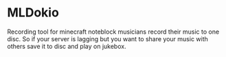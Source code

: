 # MLDokio

Recording tool for minecraft noteblock musicians record their music to one disc.
So if your server is lagging but you want to share your music with others save it to disc and play on jukebox.
